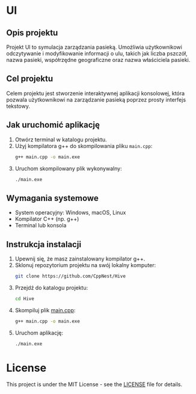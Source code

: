 # Ul

## Opis projektu
Projekt Ul to symulacja zarządzania pasieką. Umożliwia użytkownikowi odczytywanie i modyfikowanie informacji o ulu, takich jak liczba pszczół, nazwa pasieki, współrzędne geograficzne oraz nazwa właściciela pasieki.

## Cel projektu
Celem projektu jest stworzenie interaktywnej aplikacji konsolowej, która pozwala użytkownikowi na zarządzanie pasieką poprzez prosty interfejs tekstowy.

## Jak uruchomić aplikację
1. Otwórz terminal w katalogu projektu.
2. Użyj kompilatora g++ do skompilowania pliku `main.cpp`:
    ```sh
    g++ main.cpp -o main.exe
    ```
3. Uruchom skompilowany plik wykonywalny:
    ```sh
    ./main.exe
    ```

## Wymagania systemowe
- System operacyjny: Windows, macOS, Linux
- Kompilator C++ (np. g++)
- Terminal lub konsola

## Instrukcja instalacji
1. Upewnij się, że masz zainstalowany kompilator g++.
2. Sklonuj repozytorium projektu na swój lokalny komputer:
    ```sh
    git clone https://github.com/CppNest/Hive
    ```
3. Przejdź do katalogu projektu:
    ```sh
    cd Hive
    ```
4. Skompiluj plik [main.cpp](http://_vscodecontentref_/0):
    ```sh
    g++ main.cpp -o main.exe
    ```
5. Uruchom aplikację:
    ```sh
    ./main.exe
    ```

# License

This project is under the MIT License - see the [LICENSE](./LICENSE) file for details.
